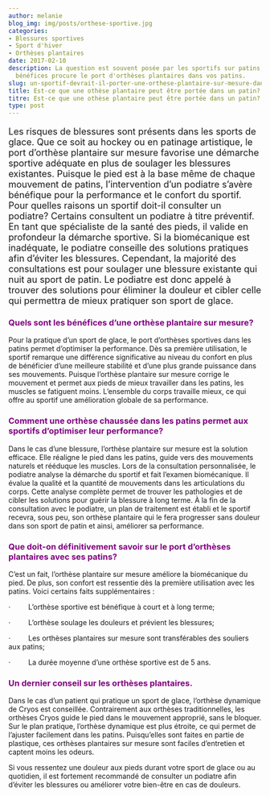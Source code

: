 ```yaml
---
author: melanie
blog_img: img/posts/orthese-sportive.jpg
categories:
- Blessures sportives
- Sport d'hiver
- Orthèses plantaires
date: 2017-02-10
description: La question est souvent posée par les sportifs sur patins; apprenez quels
  bénéfices procure le port d'orthèses plantaires dans vos patins.
slug: un-sportif-devrait-il-porter-une-orthese-plantaire-sur-mesure-dans-ses-patins/
title: Est-ce que une othèse plantaire peut être portée dans un patin? - Cryos Technologies
titre: Est-ce que une othèse plantaire peut être portée dans un patin?
type: post
---
```


<p style="font-size: 18px;">Les risques de blessures sont présents dans les sports de glace. Que ce soit au hockey ou en patinage artistique, le port d’orthèse plantaire sur mesure favorise une démarche sportive adéquate en plus de soulager les blessures existantes. Puisque le pied est à la base même de chaque mouvement de patins, l’intervention d’un podiatre s’avère bénéfique pour la performance et le confort du sportif. Pour quelles raisons un sportif doit-il consulter un podiatre? Certains consultent un podiatre à titre préventif. En tant que spécialiste de la santé des pieds, il valide en profondeur la démarche sportive. Si la biomécanique est inadéquate, le podiatre conseille des solutions pratiques afin d’éviter les blessures. Cependant, la majorité des consultations est pour soulager une blessure existante qui nuit au sport de patin. Le podiatre est donc appelé à trouver des solutions pour éliminer la douleur et cibler celle qui permettra de mieux pratiquer son sport de glace.</p>
<h3 style="color: #800080;">Quels sont les bénéfices d’une orthèse plantaire sur mesure?</h3>
Pour la pratique d’un sport de glace, le port d’orthèses sportives dans les patins permet d’optimiser la performance. Dès sa première utilisation, le sportif remarque une différence significative au niveau du confort en plus de bénéficier d’une meilleure stabilité et d’une plus grande puissance dans ses mouvements. Puisque l’orthèse plantaire sur mesure corrige le mouvement et permet aux pieds de mieux travailler dans les patins, les muscles se fatiguent moins. L’ensemble du corps travaille mieux, ce qui offre au sportif une amélioration globale de sa performance.

<h3 style="color: #800080;">Comment une orthèse chaussée dans les patins permet aux sportifs d’optimiser leur performance?</h3>
Dans le cas d’une blessure, l’orthèse plantaire sur mesure est la solution efficace. Elle réaligne le pied dans les patins, guide vers des mouvements naturels et rééduque les muscles. Lors de la consultation personnalisée, le podiatre analyse la démarche du sportif et fait l’examen biomécanique. Il évalue la qualité et la quantité de mouvements dans les articulations du corps. Cette analyse complète permet de trouver les pathologies et de cibler les solutions pour guérir la blessure à long terme. À la fin de la consultation avec le podiatre, un plan de traitement est établi et le sportif recevra, sous peu, son orthèse plantaire qui le fera progresser sans douleur dans son sport de patin et ainsi, améliorer sa performance.

<h3 style="color: #800080;">Que doit-on définitivement savoir sur le port d’orthèses plantaires avec ses patins?</h3>
C’est un fait, l’orthèse plantaire sur mesure améliore la biomécanique du pied. De plus, son confort est ressentie dès la première utilisation avec les patins. Voici certains faits supplémentaires :

·         L’orthèse sportive est bénéfique à court et à long terme;

·         L’orthèse soulage les douleurs et prévient les blessures;

·         Les orthèses plantaires sur mesure sont transférables des souliers aux patins;

·         La durée moyenne d’une orthèse sportive est de 5 ans.

<h3 style="color: #800080;">Un dernier conseil sur les orthèses plantaires.</h3>
Dans le cas d’un patient qui pratique un sport de glace, l’orthèse dynamique de Cryos est conseillée. Contrairement aux orthèses traditionnelles, les orthèses Cryos guide le pied dans le mouvement approprié, sans le bloquer. Sur le plan pratique, l’orthèse dynamique est plus étroite, ce qui permet de l’ajuster facilement dans les patins. Puisqu’elles sont faites en partie de plastique, ces orthèses plantaires sur mesure sont faciles d’entretien et captent moins les odeurs.

Si vous ressentez une douleur aux pieds durant votre sport de glace ou au quotidien, il est fortement recommandé de consulter un podiatre afin d’éviter les blessures ou améliorer votre bien-être en cas de douleurs.
